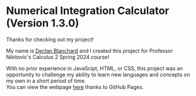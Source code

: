 # Numerical Integration Calculator (Version 1.3.0)
Thanks for checking out my project!  

My name is [Declan Blanchard](https://www.linkedin.com/in/declanblanc/) and I created this project for Professor Nikitovic's Calculus 2 Spring 2024 course!  

With no prior experience in JavaScipt, HTML, or CSS, this project was an opportunity to challenge my ability to learn new languages and concepts on my own in a short period of time.  
You can view the webpage [here](https://declanblanc.github.io/numInt) thanks to GitHub Pages.
